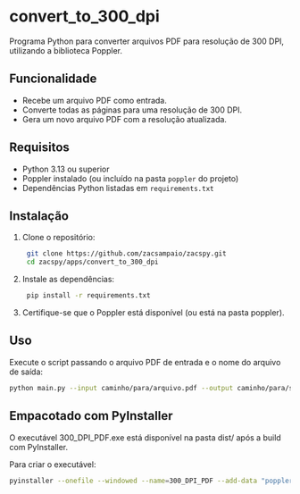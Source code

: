 # convert_to_300_dpi

Programa Python para converter arquivos PDF para resolução de 300 DPI, utilizando a biblioteca Poppler.

## Funcionalidade

- Recebe um arquivo PDF como entrada.
- Converte todas as páginas para uma resolução de 300 DPI.
- Gera um novo arquivo PDF com a resolução atualizada.

## Requisitos

- Python 3.13 ou superior
- Poppler instalado (ou incluído na pasta `poppler` do projeto)
- Dependências Python listadas em `requirements.txt`

## Instalação

1. Clone o repositório:
    ```bash
     git clone https://github.com/zacsampaio/zacspy.git
     cd zacspy/apps/convert_to_300_dpi
     ```

2. Instale as dependências:
    ```bash
     pip install -r requirements.txt
    ```

3. Certifique-se que o Poppler está disponível (ou está na pasta poppler).

## Uso
Execute o script passando o arquivo PDF de entrada e o nome do arquivo de saída:
```bash
python main.py --input caminho/para/arquivo.pdf --output caminho/para/saida_300dpi.pdf
```

## Empacotado com PyInstaller

O executável 300_DPI_PDF.exe está disponível na pasta dist/ após a build com PyInstaller.

Para criar o executável:
```bash
pyinstaller --onefile --windowed --name=300_DPI_PDF --add-data "poppler;poppler" main.py --icon=icon.ico
```


